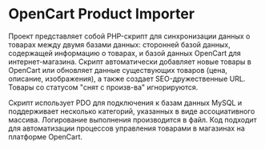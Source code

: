 # OpenCart Product Importer

Проект представляет собой PHP-скрипт для синхронизации данных о товарах между двумя базами данных: сторонней базой данных, содержащей информацию о товарах, и базой данных OpenCart для интернет-магазина. Скрипт автоматически добавляет новые товары в OpenCart или обновляет данные существующих товаров (цена, описание, изображения), а также создает SEO-дружественные URL. Товары со статусом "снят с произв-ва" игнорируются.

Скрипт использует PDO для подключения к базам данных MySQL и поддерживает несколько категорий, указанных в виде ассоциативного массива. Логирование выполнения производится в файл. Код подходит для автоматизации процессов управления товарами в магазинах на платформе OpenCart.
